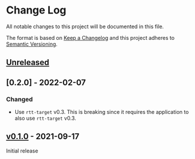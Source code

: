 # Change Log

All notable changes to this project will be documented in this file.

The format is based on [Keep a Changelog](http://keepachangelog.com/)
and this project adheres to [Semantic Versioning](http://semver.org/).

## [Unreleased]

## [0.2.0] - 2022-02-07

### Changed

* Use `rtt-target` v0.3. This is breaking since it requires the
  application to also use `rtt-target` v0.3.

## [v0.1.0] - 2021-09-17

Initial release

[Unreleased]: https://github.com/rtic-rs/dwt-systick-monotonic/compare/v0.2.0...HEAD
[v0.2.0]: https://github.com/rtic-rs/dwt-systick-monotonic/compare/v0.1.0...v0.2.0
[v0.1.0]: https://github.com/rtic-rs/dwt-systick-monotonic/compare/c02a7d9...v0.1.0
